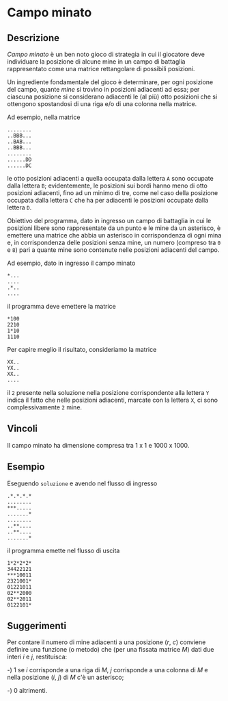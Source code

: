 Campo minato
============

Descrizione
-----------

*Campo minato* è un ben noto gioco di strategia in cui il giocatore deve
individuare la posizione di alcune mine in un campo di battaglia rappresentato
come una matrice rettangolare di possibili posizioni.

Un ingrediente fondamentale del gioco è determinare, per ogni posizione del
campo, quante *mine* si trovino in posizioni adiacenti ad essa; per ciascuna
posizione si considerano adiacenti le (al più) otto posizioni che si ottengono
spostandosi di una riga e/o di una colonna nella matrice.

Ad esempio, nella matrice

    ........
    ..BBB...
    ..BAB...
    ..BBB...
    ........
    ......DD
    ......DC

le otto posizioni adiacenti a quella occupata dalla lettera `A` sono occupate
dalla lettera `B`; evidentemente, le posizioni sui bordi hanno meno di otto
posizioni adiacenti, fino ad un minimo di tre, come nel caso della posizione
occupata dalla lettera `C` che ha per adiacenti le posizioni occupate dalla
lettera `D`.

Obiettivo del programma, dato in ingresso un campo di battaglia in cui le
posizioni libere sono rappresentate da un punto e le mine da un asterisco, è
emettere una matrice che abbia un asterisco in corrispondenza di ogni mina e, in
corrispondenza delle posizioni senza mine, un numero (compreso tra `0` e `8`)
pari a quante mine sono contenute nelle posizioni adiacenti del campo.

Ad esempio, dato in ingresso il campo minato

    *...
    ....
    .*..
    ....

il programma deve emettere la matrice

    *100
    2210
    1*10
    1110

Per capire meglio il risultato, consideriamo la matrice

    XX..
    YX..
    XX..
    ....

il `2` presente nella soluzione nella posizione corrispondente alla lettera `Y`
indica il fatto che nelle posizioni adiacenti, marcate con la lettera `X`, ci
sono complessivamente `2` mine.


Vincoli
-------

Il campo minato ha dimensione compresa tra 1 x 1 e 1000 x 1000.


Esempio
-------

Eseguendo `soluzione` e avendo nel flusso di ingresso

    .*.*.*.*
    ........
    ***.....
    .......*
    ........
    ..**....
    ..**....
    .......*

il programma emette nel flusso di uscita

    1*2*2*2*
    34422121
    ***10011
    2321001*
    01221011
    02**2000
    02**2011
    0122101*


Suggerimenti
------------

Per contare il numero di mine adiacenti a una posizione (*r*, *c*) conviene
definire una funzione (o metodo) che (per una fissata matrice *M*) dati due
interi *i* e *j*, restituisca:

-) 1 se *i* corrisponde a una riga di *M*, *j* corrisponde a una colonna di *M*
   e nella posizione (*i*, *j*) di *M* c'è un asterisco;

-) 0 altrimenti.
